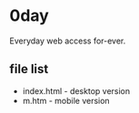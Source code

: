 # 0day
Everyday web access for-ever.

## file list

- index.html - desktop version
- m.htm - mobile version
